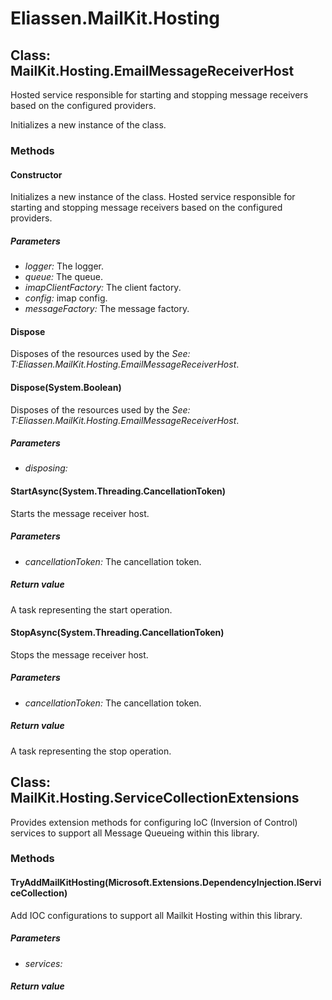 ﻿# Eliassen.MailKit.Hosting


## Class: MailKit.Hosting.EmailMessageReceiverHost
Hosted service responsible for starting and stopping message receivers based on the configured providers. 

Initializes a new instance of the class.
### Methods


#### Constructor
Initializes a new instance of the class.
Hosted service responsible for starting and stopping message receivers based on the configured providers. 


##### Parameters
* *logger:* The logger.
* *queue:* The queue.
* *imapClientFactory:* The client factory.
* *config:* imap config.
* *messageFactory:* The message factory.




#### Dispose
Disposes of the resources used by the 
 *See: T:Eliassen.MailKit.Hosting.EmailMessageReceiverHost*. 


#### Dispose(System.Boolean)
Disposes of the resources used by the 
 *See: T:Eliassen.MailKit.Hosting.EmailMessageReceiverHost*. 


##### Parameters
* *disposing:* 




#### StartAsync(System.Threading.CancellationToken)
Starts the message receiver host. 


##### Parameters
* *cancellationToken:* The cancellation token.




##### Return value
A task representing the start operation.



#### StopAsync(System.Threading.CancellationToken)
Stops the message receiver host. 


##### Parameters
* *cancellationToken:* The cancellation token.




##### Return value
A task representing the stop operation.



## Class: MailKit.Hosting.ServiceCollectionExtensions
Provides extension methods for configuring IoC (Inversion of Control) services to support all Message Queueing within this library. 

### Methods


#### TryAddMailKitHosting(Microsoft.Extensions.DependencyInjection.IServiceCollection)
Add IOC configurations to support all Mailkit Hosting within this library. 


##### Parameters
* *services:* 




##### Return value



